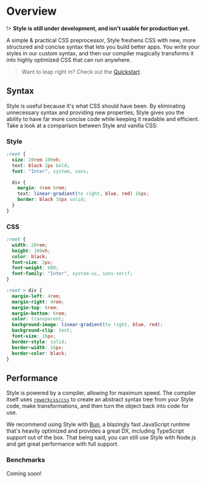 # Overview

!> **Style is still under development, and isn't usable for production yet.**

A simple &amp; practical CSS preprocessor, Style freshens CSS with new, more structured and concise syntax that lets you build better apps. You write your styles in our custom syntax, and then our compiler magically transforms it into highly optimized CSS that can run anywhere.

> Want to leap right in? Check out the [Quickstart](getting-started/quickstart.md).

## Syntax

Style is useful because it's what CSS should have been. By eliminating unnecessary syntax and providing new properties, Style gives you the ability to have far more concise code while keeping it readable and efficient. Take a look at a comparison between Style and vanilla CSS:

<!-- tabs:start -->

### **Style**

```css
:root {
  size: 20rem 100vh;
  text: black 2px bold;
  font: "Inter", system, sans;

  div {
    margin: 4rem 6rem;
    text: linear-gradient(to right, blue, red) 16px;
    border: black 16px solid;
  }
}
```

### **CSS**

```css
:root {
  width: 20rem;
  height: 100vh;
  color: black;
  font-size: 2px;
  font-weight: 600;
  font-family: "Inter", system-ui, sans-serif;
}

:root > div {
  margin-left: 4rem;
  margin-right: 4rem;
  margin-top: 6rem;
  margin-bottom: 6rem;
  color: transparent;
  background-image: linear-gradient(to right, blue, red);
  background-clip: text;
  font-size: 16px;
  border-style: solid;
  border-width: 16px;
  border-color: black;
}
```

<!-- tabs:end -->

## Performance

Style is powered by a compiler, allowing for maximum speed. The compiler itself uses [`reworkcss/css`](https://github.com/reworkcss/css) to create an abstract syntax tree from your Style code, make transformations, and then turn the object back into code for use.

We recommend using Style with [Bun](https://bun.sh/), a blazingly fast JavaScript runtime that's heavily optimized and provides a great DX, including TypeScript support out of the box. That being said, you can still use Style with Node.js and get great performance with full support.

### Benchmarks

Coming soon!
